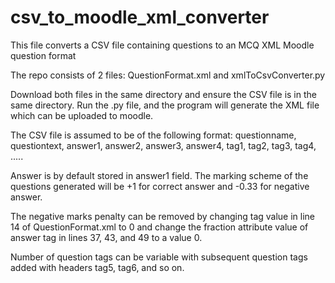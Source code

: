 # csv_to_moodle_xml_converter
This file converts a CSV file containing questions to an MCQ XML Moodle question format

The repo consists of 2 files: QuestionFormat.xml and xmlToCsvConverter.py

Download both files in the same directory and ensure the CSV file is in the same directory. Run the .py file, and the program will generate the XML file which can be uploaded to moodle.

The CSV file is assumed to be of the following format:
questionname, questiontext, answer1, answer2,	answer3, answer4,	tag1, tag2,	tag3, tag4, .....

Answer is by default stored in answer1 field.
The marking scheme of the questions generated will be +1 for correct answer and -0.33 for negative answer.

The negative marks penalty can be removed by changing <penalty> tag value in line 14 of QuestionFormat.xml to 0 and change the fraction attribute value of answer tag in lines 37, 43, and 49 to a value 0.

Number of question tags can be variable with subsequent question tags added with headers tag5, tag6, and so on.
